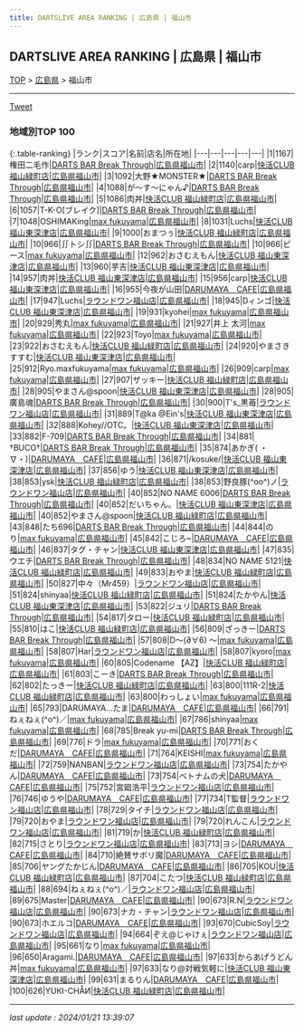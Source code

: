 ```yaml
---
title: DARTSLIVE AREA RANKING | 広島県 | 福山市
---
```

## DARTSLIVE AREA RANKING | 広島県 | 福山市

[TOP](/darts/rank/) > [広島県](/darts/rank/広島県/) > 福山市

___

<a href="https://twitter.com/share?ref_src=twsrc%5Etfw" data-text="DARTSLIVE AREA RANKING | 広島県福山市" class="twitter-share-button" data-via="DARTSLIVE" data-hashtags="DARTSLIVE" data-related="DARTSLIVE" data-show-count="false">Tweet</a>

### 地域別TOP 100

{:.table-ranking}
|ランク|スコア|名前|店名|所在地|
|---|---|---|---|---|
|1|1167|権田二毛作|<a href="https://search.dartslive.com/jp/shop/ed7f95c4407c76c8fec1ae84bb28bd87">DARTS BAR Break Through</a>|<a href="/darts/rank/広島県/福山市">広島県福山市</a>|
|2|1140|carp|<a href="https://search.dartslive.com/jp/shop/72ef70836c3c470e25d56fb0e5c39bac">快活CLUB 福山緑町店</a>|<a href="/darts/rank/広島県/福山市">広島県福山市</a>|
|3|1092|大野★MONSTER★|<a href="https://search.dartslive.com/jp/shop/ed7f95c4407c76c8fec1ae84bb28bd87">DARTS BAR Break Through</a>|<a href="/darts/rank/広島県/福山市">広島県福山市</a>|
|4|1088|が～す～にゃん♪|<a href="https://search.dartslive.com/jp/shop/ed7f95c4407c76c8fec1ae84bb28bd87">DARTS BAR Break Through</a>|<a href="/darts/rank/広島県/福山市">広島県福山市</a>|
|5|1086|肉丼|<a href="https://search.dartslive.com/jp/shop/72ef70836c3c470e25d56fb0e5c39bac">快活CLUB 福山緑町店</a>|<a href="/darts/rank/広島県/福山市">広島県福山市</a>|
|6|1057|T-K-O[ブレイク]|<a href="https://search.dartslive.com/jp/shop/ed7f95c4407c76c8fec1ae84bb28bd87">DARTS BAR Break Through</a>|<a href="/darts/rank/広島県/福山市">広島県福山市</a>|
|7|1048|OSHIMAKing|<a href="https://search.dartslive.com/jp/shop/6157a99f3fa3747b0d9b047a20a7ba1e">max fukuyama</a>|<a href="/darts/rank/広島県/福山市">広島県福山市</a>|
|8|1031|Luchs|<a href="https://search.dartslive.com/jp/shop/570fcf41372c30cafec1ae84bb28bd87">快活CLUB 福山東深津店</a>|<a href="/darts/rank/広島県/福山市">広島県福山市</a>|
|9|1000|おまつぅ|<a href="https://search.dartslive.com/jp/shop/72ef70836c3c470e25d56fb0e5c39bac">快活CLUB 福山緑町店</a>|<a href="/darts/rank/広島県/福山市">広島県福山市</a>|
|10|966|∬トシ∬|<a href="https://search.dartslive.com/jp/shop/ed7f95c4407c76c8fec1ae84bb28bd87">DARTS BAR Break Through</a>|<a href="/darts/rank/広島県/福山市">広島県福山市</a>|
|10|966|ピース|<a href="https://search.dartslive.com/jp/shop/6157a99f3fa3747b0d9b047a20a7ba1e">max fukuyama</a>|<a href="/darts/rank/広島県/福山市">広島県福山市</a>|
|12|962|おさむえもん|<a href="https://search.dartslive.com/jp/shop/570fcf41372c30cafec1ae84bb28bd87">快活CLUB 福山東深津店</a>|<a href="/darts/rank/広島県/福山市">広島県福山市</a>|
|13|960|芋吉|<a href="https://search.dartslive.com/jp/shop/570fcf41372c30cafec1ae84bb28bd87">快活CLUB 福山東深津店</a>|<a href="/darts/rank/広島県/福山市">広島県福山市</a>|
|14|957|肉丼|<a href="https://search.dartslive.com/jp/shop/570fcf41372c30cafec1ae84bb28bd87">快活CLUB 福山東深津店</a>|<a href="/darts/rank/広島県/福山市">広島県福山市</a>|
|15|956|carp|<a href="https://search.dartslive.com/jp/shop/570fcf41372c30cafec1ae84bb28bd87">快活CLUB 福山東深津店</a>|<a href="/darts/rank/広島県/福山市">広島県福山市</a>|
|16|955|今夜が山田|<a href="https://search.dartslive.com/jp/shop/047db89e96b85fdbb21333aee1bd51e4">DARUMAYA　CAFE</a>|<a href="/darts/rank/広島県/福山市">広島県福山市</a>|
|17|947|Luchs|<a href="https://search.dartslive.com/jp/shop/f35e1b7005365c7e0d9b047a20a7ba1e">ラウンドワン福山店</a>|<a href="/darts/rank/広島県/福山市">広島県福山市</a>|
|18|945|Dィンゴ|<a href="https://search.dartslive.com/jp/shop/570fcf41372c30cafec1ae84bb28bd87">快活CLUB 福山東深津店</a>|<a href="/darts/rank/広島県/福山市">広島県福山市</a>|
|19|931|kyohei|<a href="https://search.dartslive.com/jp/shop/6157a99f3fa3747b0d9b047a20a7ba1e">max fukuyama</a>|<a href="/darts/rank/広島県/福山市">広島県福山市</a>|
|20|929|秀丸|<a href="https://search.dartslive.com/jp/shop/6157a99f3fa3747b0d9b047a20a7ba1e">max fukuyama</a>|<a href="/darts/rank/広島県/福山市">広島県福山市</a>|
|21|927|井上 太河|<a href="https://search.dartslive.com/jp/shop/6157a99f3fa3747b0d9b047a20a7ba1e">max fukuyama</a>|<a href="/darts/rank/広島県/福山市">広島県福山市</a>|
|22|923|Toyo|<a href="https://search.dartslive.com/jp/shop/6157a99f3fa3747b0d9b047a20a7ba1e">max fukuyama</a>|<a href="/darts/rank/広島県/福山市">広島県福山市</a>|
|23|922|おさむえもん|<a href="https://search.dartslive.com/jp/shop/72ef70836c3c470e25d56fb0e5c39bac">快活CLUB 福山緑町店</a>|<a href="/darts/rank/広島県/福山市">広島県福山市</a>|
|24|920|やまさき　すすむ|<a href="https://search.dartslive.com/jp/shop/570fcf41372c30cafec1ae84bb28bd87">快活CLUB 福山東深津店</a>|<a href="/darts/rank/広島県/福山市">広島県福山市</a>|
|25|912|Ryo.maxfukuyama|<a href="https://search.dartslive.com/jp/shop/6157a99f3fa3747b0d9b047a20a7ba1e">max fukuyama</a>|<a href="/darts/rank/広島県/福山市">広島県福山市</a>|
|26|909|carp|<a href="https://search.dartslive.com/jp/shop/6157a99f3fa3747b0d9b047a20a7ba1e">max fukuyama</a>|<a href="/darts/rank/広島県/福山市">広島県福山市</a>|
|27|907|ザッキー|<a href="https://search.dartslive.com/jp/shop/72ef70836c3c470e25d56fb0e5c39bac">快活CLUB 福山緑町店</a>|<a href="/darts/rank/広島県/福山市">広島県福山市</a>|
|28|905|やまさん@spoon|<a href="https://search.dartslive.com/jp/shop/570fcf41372c30cafec1ae84bb28bd87">快活CLUB 福山東深津店</a>|<a href="/darts/rank/広島県/福山市">広島県福山市</a>|
|28|905|廣島魂|<a href="https://search.dartslive.com/jp/shop/ed7f95c4407c76c8fec1ae84bb28bd87">DARTS BAR Break Through</a>|<a href="/darts/rank/広島県/福山市">広島県福山市</a>|
|30|900|T&#x27;s_黒苺|<a href="https://search.dartslive.com/jp/shop/f35e1b7005365c7e0d9b047a20a7ba1e">ラウンドワン福山店</a>|<a href="/darts/rank/広島県/福山市">広島県福山市</a>|
|31|889|T@ka @Ein&#x27;s|<a href="https://search.dartslive.com/jp/shop/570fcf41372c30cafec1ae84bb28bd87">快活CLUB 福山東深津店</a>|<a href="/darts/rank/広島県/福山市">広島県福山市</a>|
|32|888|Kohey//OTC。|<a href="https://search.dartslive.com/jp/shop/570fcf41372c30cafec1ae84bb28bd87">快活CLUB 福山東深津店</a>|<a href="/darts/rank/広島県/福山市">広島県福山市</a>|
|33|882|F-709|<a href="https://search.dartslive.com/jp/shop/ed7f95c4407c76c8fec1ae84bb28bd87">DARTS BAR Break Through</a>|<a href="/darts/rank/広島県/福山市">広島県福山市</a>|
|34|881|†BUCO†|<a href="https://search.dartslive.com/jp/shop/ed7f95c4407c76c8fec1ae84bb28bd87">DARTS BAR Break Through</a>|<a href="/darts/rank/広島県/福山市">広島県福山市</a>|
|35|874|あかぎ( ・∇・)|<a href="https://search.dartslive.com/jp/shop/047db89e96b85fdbb21333aee1bd51e4">DARUMAYA　CAFE</a>|<a href="/darts/rank/広島県/福山市">広島県福山市</a>|
|36|871|/kosuke/|<a href="https://search.dartslive.com/jp/shop/570fcf41372c30cafec1ae84bb28bd87">快活CLUB 福山東深津店</a>|<a href="/darts/rank/広島県/福山市">広島県福山市</a>|
|37|856|ゆう|<a href="https://search.dartslive.com/jp/shop/570fcf41372c30cafec1ae84bb28bd87">快活CLUB 福山東深津店</a>|<a href="/darts/rank/広島県/福山市">広島県福山市</a>|
|38|853|ysk|<a href="https://search.dartslive.com/jp/shop/72ef70836c3c470e25d56fb0e5c39bac">快活CLUB 福山緑町店</a>|<a href="/darts/rank/広島県/福山市">広島県福山市</a>|
|38|853|野良豚(^oo^)ノ|<a href="https://search.dartslive.com/jp/shop/f35e1b7005365c7e0d9b047a20a7ba1e">ラウンドワン福山店</a>|<a href="/darts/rank/広島県/福山市">広島県福山市</a>|
|40|852|NO NAME 6006|<a href="https://search.dartslive.com/jp/shop/ed7f95c4407c76c8fec1ae84bb28bd87">DARTS BAR Break Through</a>|<a href="/darts/rank/広島県/福山市">広島県福山市</a>|
|40|852|だいちゃん。|<a href="https://search.dartslive.com/jp/shop/570fcf41372c30cafec1ae84bb28bd87">快活CLUB 福山東深津店</a>|<a href="/darts/rank/広島県/福山市">広島県福山市</a>|
|40|852|やまさん@spoon|<a href="https://search.dartslive.com/jp/shop/72ef70836c3c470e25d56fb0e5c39bac">快活CLUB 福山緑町店</a>|<a href="/darts/rank/広島県/福山市">広島県福山市</a>|
|43|848|たち696|<a href="https://search.dartslive.com/jp/shop/ed7f95c4407c76c8fec1ae84bb28bd87">DARTS BAR Break Through</a>|<a href="/darts/rank/広島県/福山市">広島県福山市</a>|
|44|844|のり|<a href="https://search.dartslive.com/jp/shop/6157a99f3fa3747b0d9b047a20a7ba1e">max fukuyama</a>|<a href="/darts/rank/広島県/福山市">広島県福山市</a>|
|45|842|こじろ~|<a href="https://search.dartslive.com/jp/shop/047db89e96b85fdbb21333aee1bd51e4">DARUMAYA　CAFE</a>|<a href="/darts/rank/広島県/福山市">広島県福山市</a>|
|46|837|タグ・チャン|<a href="https://search.dartslive.com/jp/shop/570fcf41372c30cafec1ae84bb28bd87">快活CLUB 福山東深津店</a>|<a href="/darts/rank/広島県/福山市">広島県福山市</a>|
|47|835|ウエチ|<a href="https://search.dartslive.com/jp/shop/ed7f95c4407c76c8fec1ae84bb28bd87">DARTS BAR Break Through</a>|<a href="/darts/rank/広島県/福山市">広島県福山市</a>|
|48|834|NO NAME 5121|<a href="https://search.dartslive.com/jp/shop/72ef70836c3c470e25d56fb0e5c39bac">快活CLUB 福山緑町店</a>|<a href="/darts/rank/広島県/福山市">広島県福山市</a>|
|49|833|おやま|<a href="https://search.dartslive.com/jp/shop/72ef70836c3c470e25d56fb0e5c39bac">快活CLUB 福山緑町店</a>|<a href="/darts/rank/広島県/福山市">広島県福山市</a>|
|50|827|中々（Mr459）|<a href="https://search.dartslive.com/jp/shop/f35e1b7005365c7e0d9b047a20a7ba1e">ラウンドワン福山店</a>|<a href="/darts/rank/広島県/福山市">広島県福山市</a>|
|51|824|shinyaa|<a href="https://search.dartslive.com/jp/shop/72ef70836c3c470e25d56fb0e5c39bac">快活CLUB 福山緑町店</a>|<a href="/darts/rank/広島県/福山市">広島県福山市</a>|
|51|824|たかやん|<a href="https://search.dartslive.com/jp/shop/570fcf41372c30cafec1ae84bb28bd87">快活CLUB 福山東深津店</a>|<a href="/darts/rank/広島県/福山市">広島県福山市</a>|
|53|822|ジュリ|<a href="https://search.dartslive.com/jp/shop/ed7f95c4407c76c8fec1ae84bb28bd87">DARTS BAR Break Through</a>|<a href="/darts/rank/広島県/福山市">広島県福山市</a>|
|54|817|タロー|<a href="https://search.dartslive.com/jp/shop/72ef70836c3c470e25d56fb0e5c39bac">快活CLUB 福山緑町店</a>|<a href="/darts/rank/広島県/福山市">広島県福山市</a>|
|55|810|はこ|<a href="https://search.dartslive.com/jp/shop/72ef70836c3c470e25d56fb0e5c39bac">快活CLUB 福山緑町店</a>|<a href="/darts/rank/広島県/福山市">広島県福山市</a>|
|56|809|ざっきー|<a href="https://search.dartslive.com/jp/shop/ed7f95c4407c76c8fec1ae84bb28bd87">DARTS BAR Break Through</a>|<a href="/darts/rank/広島県/福山市">広島県福山市</a>|
|57|808|D〜(∂∀6) 〜|<a href="https://search.dartslive.com/jp/shop/6157a99f3fa3747b0d9b047a20a7ba1e">max fukuyama</a>|<a href="/darts/rank/広島県/福山市">広島県福山市</a>|
|58|807|Har|<a href="https://search.dartslive.com/jp/shop/f35e1b7005365c7e0d9b047a20a7ba1e">ラウンドワン福山店</a>|<a href="/darts/rank/広島県/福山市">広島県福山市</a>|
|58|807|kyoro|<a href="https://search.dartslive.com/jp/shop/6157a99f3fa3747b0d9b047a20a7ba1e">max fukuyama</a>|<a href="/darts/rank/広島県/福山市">広島県福山市</a>|
|60|805|Codename 【AZ】|<a href="https://search.dartslive.com/jp/shop/72ef70836c3c470e25d56fb0e5c39bac">快活CLUB 福山緑町店</a>|<a href="/darts/rank/広島県/福山市">広島県福山市</a>|
|61|803|こーき|<a href="https://search.dartslive.com/jp/shop/ed7f95c4407c76c8fec1ae84bb28bd87">DARTS BAR Break Through</a>|<a href="/darts/rank/広島県/福山市">広島県福山市</a>|
|62|802|たっきー|<a href="https://search.dartslive.com/jp/shop/72ef70836c3c470e25d56fb0e5c39bac">快活CLUB 福山緑町店</a>|<a href="/darts/rank/広島県/福山市">広島県福山市</a>|
|63|800|111R-2|<a href="https://search.dartslive.com/jp/shop/72ef70836c3c470e25d56fb0e5c39bac">快活CLUB 福山緑町店</a>|<a href="/darts/rank/広島県/福山市">広島県福山市</a>|
|63|800|わっしょい|<a href="https://search.dartslive.com/jp/shop/6157a99f3fa3747b0d9b047a20a7ba1e">max fukuyama</a>|<a href="/darts/rank/広島県/福山市">広島県福山市</a>|
|65|793|DARUMAYA...たま|<a href="https://search.dartslive.com/jp/shop/047db89e96b85fdbb21333aee1bd51e4">DARUMAYA　CAFE</a>|<a href="/darts/rank/広島県/福山市">広島県福山市</a>|
|66|791|ねぇねぇ(^o^)／|<a href="https://search.dartslive.com/jp/shop/6157a99f3fa3747b0d9b047a20a7ba1e">max fukuyama</a>|<a href="/darts/rank/広島県/福山市">広島県福山市</a>|
|67|786|shinyaa|<a href="https://search.dartslive.com/jp/shop/6157a99f3fa3747b0d9b047a20a7ba1e">max fukuyama</a>|<a href="/darts/rank/広島県/福山市">広島県福山市</a>|
|68|785|Break yu-mi|<a href="https://search.dartslive.com/jp/shop/ed7f95c4407c76c8fec1ae84bb28bd87">DARTS BAR Break Through</a>|<a href="/darts/rank/広島県/福山市">広島県福山市</a>|
|69|776|ドラ|<a href="https://search.dartslive.com/jp/shop/6157a99f3fa3747b0d9b047a20a7ba1e">max fukuyama</a>|<a href="/darts/rank/広島県/福山市">広島県福山市</a>|
|70|771|おくだ|<a href="https://search.dartslive.com/jp/shop/047db89e96b85fdbb21333aee1bd51e4">DARUMAYA　CAFE</a>|<a href="/darts/rank/広島県/福山市">広島県福山市</a>|
|71|764|KEISHI|<a href="https://search.dartslive.com/jp/shop/6157a99f3fa3747b0d9b047a20a7ba1e">max fukuyama</a>|<a href="/darts/rank/広島県/福山市">広島県福山市</a>|
|72|759|NANBAN|<a href="https://search.dartslive.com/jp/shop/f35e1b7005365c7e0d9b047a20a7ba1e">ラウンドワン福山店</a>|<a href="/darts/rank/広島県/福山市">広島県福山市</a>|
|73|754|たかやん|<a href="https://search.dartslive.com/jp/shop/047db89e96b85fdbb21333aee1bd51e4">DARUMAYA　CAFE</a>|<a href="/darts/rank/広島県/福山市">広島県福山市</a>|
|73|754|ベトナムの犬|<a href="https://search.dartslive.com/jp/shop/047db89e96b85fdbb21333aee1bd51e4">DARUMAYA　CAFE</a>|<a href="/darts/rank/広島県/福山市">広島県福山市</a>|
|75|752|宮廻浩平|<a href="https://search.dartslive.com/jp/shop/f35e1b7005365c7e0d9b047a20a7ba1e">ラウンドワン福山店</a>|<a href="/darts/rank/広島県/福山市">広島県福山市</a>|
|76|746|ゆうや|<a href="https://search.dartslive.com/jp/shop/047db89e96b85fdbb21333aee1bd51e4">DARUMAYA　CAFE</a>|<a href="/darts/rank/広島県/福山市">広島県福山市</a>|
|77|734|T監督|<a href="https://search.dartslive.com/jp/shop/f35e1b7005365c7e0d9b047a20a7ba1e">ラウンドワン福山店</a>|<a href="/darts/rank/広島県/福山市">広島県福山市</a>|
|78|729|タイチ|<a href="https://search.dartslive.com/jp/shop/f35e1b7005365c7e0d9b047a20a7ba1e">ラウンドワン福山店</a>|<a href="/darts/rank/広島県/福山市">広島県福山市</a>|
|79|720|おやま|<a href="https://search.dartslive.com/jp/shop/f35e1b7005365c7e0d9b047a20a7ba1e">ラウンドワン福山店</a>|<a href="/darts/rank/広島県/福山市">広島県福山市</a>|
|79|720|れんこん|<a href="https://search.dartslive.com/jp/shop/f35e1b7005365c7e0d9b047a20a7ba1e">ラウンドワン福山店</a>|<a href="/darts/rank/広島県/福山市">広島県福山市</a>|
|81|719|か|<a href="https://search.dartslive.com/jp/shop/72ef70836c3c470e25d56fb0e5c39bac">快活CLUB 福山緑町店</a>|<a href="/darts/rank/広島県/福山市">広島県福山市</a>|
|82|715|さとり|<a href="https://search.dartslive.com/jp/shop/f35e1b7005365c7e0d9b047a20a7ba1e">ラウンドワン福山店</a>|<a href="/darts/rank/広島県/福山市">広島県福山市</a>|
|83|713|ヨシ|<a href="https://search.dartslive.com/jp/shop/047db89e96b85fdbb21333aee1bd51e4">DARUMAYA　CAFE</a>|<a href="/darts/rank/広島県/福山市">広島県福山市</a>|
|84|710|絶賛サボリ魔|<a href="https://search.dartslive.com/jp/shop/047db89e96b85fdbb21333aee1bd51e4">DARUMAYA　CAFE</a>|<a href="/darts/rank/広島県/福山市">広島県福山市</a>|
|85|706|ヤングたかじん|<a href="https://search.dartslive.com/jp/shop/047db89e96b85fdbb21333aee1bd51e4">DARUMAYA　CAFE</a>|<a href="/darts/rank/広島県/福山市">広島県福山市</a>|
|86|705|KOU|<a href="https://search.dartslive.com/jp/shop/72ef70836c3c470e25d56fb0e5c39bac">快活CLUB 福山緑町店</a>|<a href="/darts/rank/広島県/福山市">広島県福山市</a>|
|87|704|こたつ|<a href="https://search.dartslive.com/jp/shop/72ef70836c3c470e25d56fb0e5c39bac">快活CLUB 福山緑町店</a>|<a href="/darts/rank/広島県/福山市">広島県福山市</a>|
|88|694|ねぇねぇ(^o^)／|<a href="https://search.dartslive.com/jp/shop/f35e1b7005365c7e0d9b047a20a7ba1e">ラウンドワン福山店</a>|<a href="/darts/rank/広島県/福山市">広島県福山市</a>|
|89|675|Master|<a href="https://search.dartslive.com/jp/shop/047db89e96b85fdbb21333aee1bd51e4">DARUMAYA　CAFE</a>|<a href="/darts/rank/広島県/福山市">広島県福山市</a>|
|90|673|R.N|<a href="https://search.dartslive.com/jp/shop/f35e1b7005365c7e0d9b047a20a7ba1e">ラウンドワン福山店</a>|<a href="/darts/rank/広島県/福山市">広島県福山市</a>|
|90|673|ナカ・チャン|<a href="https://search.dartslive.com/jp/shop/f35e1b7005365c7e0d9b047a20a7ba1e">ラウンドワン福山店</a>|<a href="/darts/rank/広島県/福山市">広島県福山市</a>|
|90|673|ホエルコ|<a href="https://search.dartslive.com/jp/shop/047db89e96b85fdbb21333aee1bd51e4">DARUMAYA　CAFE</a>|<a href="/darts/rank/広島県/福山市">広島県福山市</a>|
|93|670|CubicSoy|<a href="https://search.dartslive.com/jp/shop/f35e1b7005365c7e0d9b047a20a7ba1e">ラウンドワン福山店</a>|<a href="/darts/rank/広島県/福山市">広島県福山市</a>|
|94|664|ぞえ@じゃけぇ|<a href="https://search.dartslive.com/jp/shop/f35e1b7005365c7e0d9b047a20a7ba1e">ラウンドワン福山店</a>|<a href="/darts/rank/広島県/福山市">広島県福山市</a>|
|95|661|なり|<a href="https://search.dartslive.com/jp/shop/6157a99f3fa3747b0d9b047a20a7ba1e">max fukuyama</a>|<a href="/darts/rank/広島県/福山市">広島県福山市</a>|
|96|650|Aragami.|<a href="https://search.dartslive.com/jp/shop/047db89e96b85fdbb21333aee1bd51e4">DARUMAYA　CAFE</a>|<a href="/darts/rank/広島県/福山市">広島県福山市</a>|
|97|633|からあげうどん丼|<a href="https://search.dartslive.com/jp/shop/6157a99f3fa3747b0d9b047a20a7ba1e">max fukuyama</a>|<a href="/darts/rank/広島県/福山市">広島県福山市</a>|
|97|633|なり@対戦気軽に|<a href="https://search.dartslive.com/jp/shop/570fcf41372c30cafec1ae84bb28bd87">快活CLUB 福山東深津店</a>|<a href="/darts/rank/広島県/福山市">広島県福山市</a>|
|99|631|まるりん|<a href="https://search.dartslive.com/jp/shop/047db89e96b85fdbb21333aee1bd51e4">DARUMAYA　CAFE</a>|<a href="/darts/rank/広島県/福山市">広島県福山市</a>|
|100|626|YUКI-CHÅИ|<a href="https://search.dartslive.com/jp/shop/72ef70836c3c470e25d56fb0e5c39bac">快活CLUB 福山緑町店</a>|<a href="/darts/rank/広島県/福山市">広島県福山市</a>|



___

_last update : 2024/01/21 13:39:07_


<script src="https://cdnjs.cloudflare.com/ajax/libs/jquery/3.6.1/jquery.min.js" integrity="sha512-aVKKRRi/Q/YV+4mjoKBsE4x3H+BkegoM/em46NNlCqNTmUYADjBbeNefNxYV7giUp0VxICtqdrbqU7iVaeZNXA==" crossorigin="anonymous" referrerpolicy="no-referrer"></script>
<script src="https://cdnjs.cloudflare.com/ajax/libs/jquery.tablesorter/2.31.3/js/jquery.tablesorter.min.js" integrity="sha512-qzgd5cYSZcosqpzpn7zF2ZId8f/8CHmFKZ8j7mU4OUXTNRd5g+ZHBPsgKEwoqxCtdQvExE5LprwwPAgoicguNg==" crossorigin="anonymous" referrerpolicy="no-referrer"></script>
<link rel="stylesheet" href="https://cdnjs.cloudflare.com/ajax/libs/jquery.tablesorter/2.31.3/css/theme.default.min.css" integrity="sha512-wghhOJkjQX0Lh3NSWvNKeZ0ZpNn+SPVXX1Qyc9OCaogADktxrBiBdKGDoqVUOyhStvMBmJQ8ZdMHiR3wuEq8+w==" crossorigin="anonymous" referrerpolicy="no-referrer" />
<script>
$(function() {
    $(".table-ranking").tablesorter({sortList:[[0, 0]]});
});
</script>

<script async src="https://platform.twitter.com/widgets.js" charset="utf-8"></script>